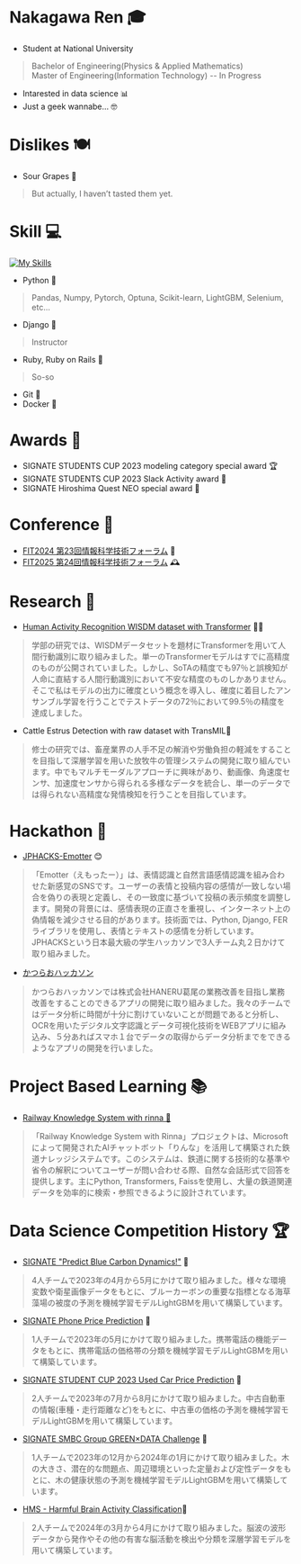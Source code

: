 # Nakagawa Ren 🎓
- Student at National University  
> Bachelor of Engineering(Physics & Applied Mathematics)  
> Master of Engineering(Information Technology) -- In Progress

- Intarested in data science 📊  
- Just a geek wannabe... 🤓  

# Dislikes 🍽️
- Sour Grapes 🍇
> But actually, I haven’t tasted them yet.

# Skill 💻
[![My Skills](https://skillicons.dev/icons?i=python,django,ruby,rails,git,docker)](https://skillicons.dev)
- Python 🐍
> Pandas, Numpy, Pytorch, Optuna, Scikit-learn, LightGBM, Selenium, etc...
- Django 🎉
> Instructor
- Ruby, Ruby on Rails 💎
> So-so
- Git 🔄
- Docker 🐳

# Awards 🏅
- SIGNATE STUDENTS CUP 2023 modeling category special award 🏆
- SIGNATE STUDENTS CUP 2023 Slack Activity award 💬
- SIGNATE Hiroshima Quest NEO special award 🌟

# Conference 🎤
- [FIT2024 第23回情報科学技術フォーラム](https://github.com/rakawanegan/mil_cattle_estrus_detection) 🍁
- [FIT2025 第24回情報科学技術フォーラム](https://github.com/rakawanegan/cattle_identification_with_gps) 🕰️

# Research 📝
- [Human Activity Recognition WISDM dataset with Transformer](https://github.com/rakawanegan/humanactivityrecognition_portfolio) 🏃‍♂️
> 学部の研究では、WISDMデータセットを題材にTransformerを用いて人間行動識別に取り組みました。単一のTransformerモデルはすでに高精度のものが公開されていました。しかし、SoTAの精度でも97％と誤検知が人命に直結する人間行動識別において不安な精度のものしかありません。そこで私はモデルの出力に確度という概念を導入し、確度に着目したアンサンブル学習を行うことでテストデータの72％において99.5％の精度を達成しました。
- Cattle Estrus Detection with raw dataset with TransMIL🐄
> 修士の研究では、畜産業界の人手不足の解消や労働負担の軽減をすることを目指して深層学習を用いた放牧牛の管理システムの開発に取り組んでいます。中でもマルチモーダルアプローチに興味があり、動画像、角速度センサ、加速度センサから得られる多様なデータを統合し、単一のデータでは得られない高精度な発情検知を行うことを目指しています。

# Hackathon 🚀
- [JPHACKS-Emotter](https://github.com/rakawanegan/Emotter) 😊
> 「Emotter（えもったー）」は、表情認識と自然言語感情認識を組み合わせた新感覚のSNSです。ユーザーの表情と投稿内容の感情が一致しない場合を偽りの表現と定義し、その一致度に基づいて投稿の表示頻度を調整します。開発の背景には、感情表現の正直さを重視し、インターネット上の偽情報を減少させる目的があります。技術面では、Python, Django, FERライブラリを使用し、表情とテキストの感情を分析しています。JPHACKSという日本最大級の学生ハッカソンで3人チーム丸２日かけて取り組みました。

- [かつらおハッカソン](https://github.com/rakawanegan/katsurao_hackathon)
> かつらおハッカソンでは株式会社HANERU葛尾の業務改善を目指し業務改善をすることのできるアプリの開発に取り組みました。我々のチームではデータ分析に時間が十分に割けていないことが問題であると分析し、OCRを用いたデジタル文字認識とデータ可視化技術をWEBアプリに組み込み、５分あればスマホ１台でデータの取得からデータ分析までをできるようなアプリの開発を行いました。

# Project Based Learning 📚
- [Railway Knowledge System with rinna 🚆](https://github.com/rakawanegan/pbl-railway-knowledge-system)
> 「Railway Knowledge System with Rinna」プロジェクトは、Microsoftによって開発されたAIチャットボット「りんな」を活用して構築された鉄道ナレッジシステムです。このシステムは、鉄道に関する技術的な基準や省令の解釈についてユーザーが問い合わせる際、自然な会話形式で回答を提供します。主にPython, Transformers, Faissを使用し、大量の鉄道関連データを効率的に検索・参照できるように設計されています。

# Data Science Competition History 🏆
- [SIGNATE "Predict Blue Carbon Dynamics!"](https://github.com/rakawanegan/bluecarbon_portfolio) 🌊
> 4人チームで2023年の4月から5月にかけて取り組みました。様々な環境変数や衛星画像データをもとに、ブルーカーボンの重要な指標となる海草藻場の被度の予測を機械学習モデルLightGBMを用いて構築しています。
- [SIGNATE Phone Price Prediction](https://github.com/rakawanegan/phonepriceprediction_portfolio) 📱
> 1人チームで2023年の5月にかけて取り組みました。携帯電話の機能データをもとに、携帯電話の価格帯の分類を機械学習モデルLightGBMを用いて構築しています。
- [SIGNATE STUDENT CUP 2023 Used Car Price Prediction](https://github.com/rakawanegan/signatestudentcup2023_portfolio) 🚗
> 2人チームで2023年の7月から8月にかけて取り組みました。中古自動車の情報(車種・走行距離など)をもとに、中古車の価格の予測を機械学習モデルLightGBMを用いて構築しています。
- [SIGNATE SMBC Group GREEN×DATA Challenge](https://github.com/rakawanegan/smbc_green_competiton_portfolio) 🌱
> 1人チームで2023年の12月から2024年の1月にかけて取り組みました。木の大きさ、潜在的な問題点、周辺環境といった定量および定性データをもとに、木の健康状態の予測を機械学習モデルLightGBMを用いて構築しています。
- [HMS - Harmful Brain Activity Classification](https://github.com/rakawanegan/HMS-harmful_brain_activity_classification_portfolio)🧠
> 2人チームで2024年の3月から4月にかけて取り組みました。脳波の波形データから発作やその他の有害な脳活動を検出や分類を深層学習モデルを用いて構築しています。

